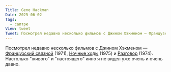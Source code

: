 ```yaml
---
Title: Gene Hackman
Date: 2025-06-02
Tags:
  - саптрю
View: tweet
Tweet: Посмотрел недавно несколько фильмов с Джином Хэкменом — Французский связной (1971), Ночные ходы (1975) и Разговор (1974). Настолько "живого" и "настоящего" кино я не видел уже очень и очень давно. 
---
```


Посмотрел недавно несколько фильмов с Джином Хэкменом — [Французский связной][tfc] (1971), [Ночные ходы][nm] (1975) и [Разговор][c] (1974). Настолько "живого" и "настоящего" кино я не видел уже очень и очень давно.

[tfc]: https://www.imdb.com/title/tt0067116/
[nm]: https://www.imdb.com/title/tt0073453/
[c]: https://www.imdb.com/title/tt0071360
